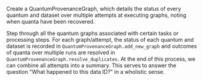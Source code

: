 Create a QuantumProvenanceGraph, which details the status of every quantum
and dataset over multiple attempts at executing graphs, noting when quanta
have been recovered.

Step through all the quantum graphs associated with certain tasks or
processing steps. For each graph/attempt, the status of each quantum and
dataset is recorded in `QuantumProvenanceGraph.add_new_graph` and outcomes
of quanta over multiple runs are resolved in
`QuantumProvenanceGraph.resolve_duplicates`. At the end of this process,
we can combine all attempts into a summary. This serves to answer the
question "What happened to this data ID?" in a wholistic sense.
